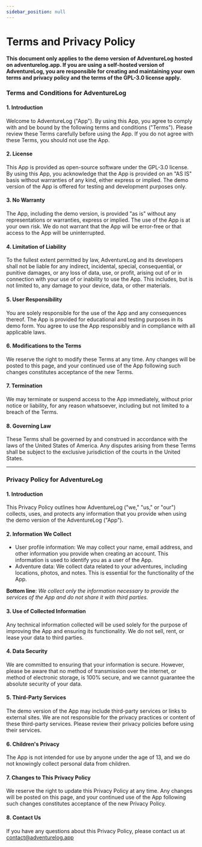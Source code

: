 ```yaml
---
sidebar_position: null
---
```


# Terms and Privacy Policy

**This document only applies to the demo version of AdventureLog hosted on adventurelog.app. If you are using a self-hosted version of AdventureLog, you are responsible for creating and maintaining your own terms and privacy policy and the terms of the GPL-3.0 license apply.**

### Terms and Conditions for AdventureLog

#### 1. **Introduction**

Welcome to AdventureLog ("App"). By using this App, you agree to comply with and be bound by the following terms and conditions ("Terms"). Please review these Terms carefully before using the App. If you do not agree with these Terms, you should not use the App.

#### 2. **License**

This App is provided as open-source software under the GPL-3.0 license. By using this App, you acknowledge that the App is provided on an "AS IS" basis without warranties of any kind, either express or implied. The demo version of the App is offered for testing and development purposes only.

#### 3. **No Warranty**

The App, including the demo version, is provided "as is" without any representations or warranties, express or implied. The use of the App is at your own risk. We do not warrant that the App will be error-free or that access to the App will be uninterrupted.

#### 4. **Limitation of Liability**

To the fullest extent permitted by law, AdventureLog and its developers shall not be liable for any indirect, incidental, special, consequential, or punitive damages, or any loss of data, use, or profit, arising out of or in connection with your use of or inability to use the App. This includes, but is not limited to, any damage to your device, data, or other materials.

#### 5. **User Responsibility**

You are solely responsible for the use of the App and any consequences thereof. The App is provided for educational and testing purposes in its demo form. You agree to use the App responsibly and in compliance with all applicable laws.

#### 6. **Modifications to the Terms**

We reserve the right to modify these Terms at any time. Any changes will be posted to this page, and your continued use of the App following such changes constitutes acceptance of the new Terms.

#### 7. **Termination**

We may terminate or suspend access to the App immediately, without prior notice or liability, for any reason whatsoever, including but not limited to a breach of the Terms.

#### 8. **Governing Law**

These Terms shall be governed by and construed in accordance with the laws of the United States of America. Any disputes arising from these Terms shall be subject to the exclusive jurisdiction of the courts in the United States.

---

### Privacy Policy for AdventureLog

#### 1. **Introduction**

This Privacy Policy outlines how AdventureLog ("we," "us," or "our") collects, uses, and protects any information that you provide when using the demo version of the AdventureLog ("App").

#### 2. **Information We Collect**

- User profile information: We may collect your name, email address, and other information you provide when creating an account. This information is used to identify you as a user of the App.
- Adventure data: We collect data related to your adventures, including locations, photos, and notes. This is essential for the functionality of the App.

**Bottom line**: _We collect only the information necessary to provide the services of the App and do not share it with third parties._

#### 3. **Use of Collected Information**

Any technical information collected will be used solely for the purpose of improving the App and ensuring its functionality. We do not sell, rent, or lease your data to third parties.

#### 4. **Data Security**

We are committed to ensuring that your information is secure. However, please be aware that no method of transmission over the internet, or method of electronic storage, is 100% secure, and we cannot guarantee the absolute security of your data.

#### 5. **Third-Party Services**

The demo version of the App may include third-party services or links to external sites. We are not responsible for the privacy practices or content of these third-party services. Please review their privacy policies before using their services.

#### 6. **Children's Privacy**

The App is not intended for use by anyone under the age of 13, and we do not knowingly collect personal data from children.

#### 7. **Changes to This Privacy Policy**

We reserve the right to update this Privacy Policy at any time. Any changes will be posted on this page, and your continued use of the App following such changes constitutes acceptance of the new Privacy Policy.

#### 8. **Contact Us**

If you have any questions about this Privacy Policy, please contact us at contact@adventurelog.app
